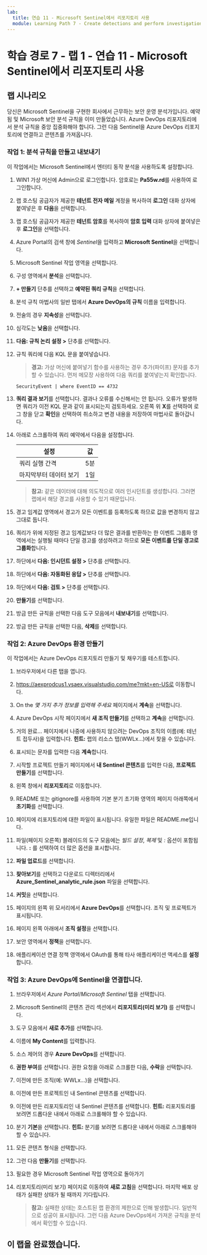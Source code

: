 ```yaml
---
lab:
  title: 연습 11 - Microsoft Sentinel에서 리포지토리 사용
  module: Learning Path 7 - Create detections and perform investigations using Microsoft Sentinel
---
```


# <a name="learning-path-7---lab-1---exercise-11---use-repositories-in-microsoft-sentinel"></a>학습 경로 7 - 랩 1 - 연습 11 - Microsoft Sentinel에서 리포지토리 사용

## <a name="lab-scenario"></a>랩 시나리오

당신은 Microsoft Sentinel을 구현한 회사에서 근무하는 보안 운영 분석가입니다. 예약됨 및 Microsoft 보안 분석 규칙을 이미 만들었습니다.  Azure DevOps 리포지토리에서 분석 규칙을 중앙 집중화해야 합니다.  그런 다음 Sentinel을 Azure DevOps 리포지토리에 연결하고 콘텐츠를 가져옵니다. 


### <a name="task-1-create-and-export-an-analytical-rule"></a>작업 1: 분석 규칙을 만들고 내보내기

이 작업에서는 Microsoft Sentinel에서 엔터티 동작 분석을 사용하도록 설정합니다.

1. WIN1 가상 머신에 Admin으로 로그인합니다. 암호로는 **Pa55w.rd**를 사용하여 로그인합니다.  

1. 랩 호스팅 공급자가 제공한 **테넌트 전자 메일** 계정을 복사하여 **로그인** 대화 상자에 붙여넣은 후 **다음**을 선택합니다.

1. 랩 호스팅 공급자가 제공한 **테넌트 암호**를 복사하여 **암호 입력** 대화 상자에 붙여넣은 후 **로그인**을 선택합니다.

1. Azure Portal의 검색 창에 *Sentinel*을 입력하고 **Microsoft Sentinel**을 선택합니다.

1. Microsoft Sentinel 작업 영역을 선택합니다.

1. 구성 영역에서 **분석**을 선택합니다.

1. **+ 만들기** 단추를 선택하고 **예약된 쿼리 규칙**을 선택합니다.

1. 분석 규칙 마법사의 일반 탭에서 **Azure DevOps의 규칙** 이름을 입력합니다.

1. 전술의 경우 **지속성**을 선택합니다.

1. 심각도는 **낮음**을 선택합니다.

1. **다음: 규칙 논리 설정 >** 단추를 선택합니다.

1. 규칙 쿼리에 다음 KQL 문을 붙여넣습니다.

    >**경고:** 가상 머신에 붙여넣기 함수를 사용하는 경우 추가(파이프) 문자를 추가할 수 있습니다. 먼저 메모장 사용하여 다음 쿼리를 붙여넣는지 확인합니다.

    ```KQL
    SecurityEvent | where EventID == 4732
    ```

1. **쿼리 결과 보기**를 선택합니다. 결과나 오류를 수신해서는 안 됩니다. 오류가 발생하면 쿼리가 이전 KQL 문과 같이 표시되는지 검토하세요. 오른쪽 위 **X**를 선택하여 로그 창을 닫고 **확인**을 선택하여 취소하고 변경 내용을 저장하여 마법사로 돌아갑니다.


1. 아래로 스크롤하여 쿼리 예약에서 다음을 설정합니다.

    |설정|값|
    |---|---|
    |쿼리 실행 간격|5분|
    |마지막부터 데이터 보기|1일|

    >**참고:** 같은 데이터에 대해 의도적으로 여러 인시던트를 생성합니다. 그러면 랩에서 해당 경고를 사용할 수 있기 때문입니다.

1. 경고 임계값 영역에서 경고가 모든 이벤트를 등록하도록 하므로 값을 변경하지 않고 그대로 둡니다.

1. 쿼리가 위에 지정된 경고 임계값보다 더 많은 결과를 반환하는 한 이벤트 그룹화 영역에서는 실행될 때마다 단일 경고를 생성하려고 하므로 **모든 이벤트를 단일 경고로 그룹화**합니다.

1. 하단에서 **다음: 인시던트 설정 >** 단추를 선택합니다. 

1. 하단에서 **다음: 자동화된 응답 >** 단추를 선택합니다.

1. 하단에서 **다음: 검토 >** 단추를 선택합니다.
 
1. **만들기**를 선택합니다.

1. 방금 만든 규칙을 선택한 다음 도구 모음에서 **내보내기**를 선택합니다.

1. 방금 만든 규칙을 선택한 다음, **삭제**를 선택합니다.


### <a name="task-2-create-our-azure-devops-environment"></a>작업 2: Azure DevOps 환경 만들기

이 작업에서는 Azure DevOps 리포지토리 만들기 및 채우기를 테스트합니다.

1. 브라우저에서 다른 탭을 엽니다.

1. https://aexprodcus1.vsaex.visualstudio.com/me?mkt=en-US로 이동합니다.

1. On the *몇 가지 추가 정보를 입력해 주세요* 페이지에서 **계속**을 선택합니다.

1. Azure DevOps 시작 페이지에서 **새 조직 만들기**를 선택하고 **계속**을 선택합니다.

1. 거의 완료... 페이지에서 나중에 사용하지 않으려는 DevOps 조직의 이름(예: 테넌트 접두사)을 입력합니다. **힌트:** 랩의 리소스 탭(WWLx...)에서 찾을 수 있습니다.

1. 표시되는 문자를 입력한 다음 **계속**합니다.

1. 시작할 프로젝트 만들기 페이지에서 **내 Sentinel 콘텐츠**를 입력한 다음, **프로젝트 만들기**를 선택합니다.

1. 왼쪽 창에서 **리포지토리**로 이동합니다.

1. README 또는 gitignore를 사용하여 기본 분기 초기화 영역의 페이지 아래쪽에서 **초기화**를 선택합니다.

1. 페이지에 리포지토리에 대한 파일이 표시됩니다.  유일한 파일은 README.me입니다.

1. 파일(페이지 오른쪽) 블레이드의 도구 모음에는 *빌드 설정*, *복제* 및 *:* 옵션이 포함됩니다.  **:** 를 선택하여 더 많은 옵션을 표시합니다.

1. **파일 업로드**를 선택합니다.

1. **찾아보기**를 선택하고 다운로드 디렉터리에서 **Azure_Sentinel_analytic_rule.json** 파일을 선택합니다.

1. **커밋**을 선택합니다.

1. 페이지의 왼쪽 위 모서리에서 **Azure DevOps**를 선택합니다.  조직 및 프로젝트가 표시됩니다.

1. 페이지 왼쪽 아래에서 **조직 설정**을 선택합니다.

1. 보안 영역에서 **정책**을 선택합니다.

1. 애플리케이션 연결 정책 영역에서 OAuth를 통해 타사 애플리케이션 액세스를 **설정**합니다. 


### <a name="task-3-connect-sentinel-to-azure-devops"></a>작업 3: Azure DevOps에 Sentinel을 연결합니다.

1. 브라우저에서 *Azure Portal*/*Microsoft Sentinel* 탭을 선택합니다.

1. Microsoft Sentinel의 콘텐츠 관리 섹션에서 **리포지토리(미리 보기)** 를 선택합니다.

1. 도구 모음에서 **새로 추가**를 선택합니다.

1. 이름에 **My Content**를 입력합니다.

1. 소스 제어의 경우 **Azure DevOps**를 선택합니다.

1. **권한 부여**를 선택합니다. 권한 요청을 아래로 스크롤한 다음, **수락**을 선택합니다.

1. 이전에 만든 조직(예: WWLx...)을 선택합니다.

1. 이전에 만든 프로젝트인 내 Sentinel 콘텐츠를 선택합니다.

1. 이전에 만든 리포지토리인 내 Sentinel 콘텐츠를 선택합니다. **힌트:** 리포지토리를 보려면 드롭다운 내에서 아래로 스크롤해야 할 수 있습니다.

1. 분기 **기본**을 선택합니다. **힌트:** 분기를 보려면 드롭다운 내에서 아래로 스크롤해야 할 수 있습니다.

1. 모든 콘텐츠 형식을 선택합니다.

1. 그런 다음 **만들기**를 선택합니다.

1. 필요한 경우 Microsoft Sentinel 작업 영역으로 돌아가기

1. 리포지토리(미리 보기) 페이지로 이동하여 **새로 고침**을 선택합니다. 마지막 배포 상태가 실패한 상태가 될 때까지 기다립니다.   

    >**참고:** 실패한 상태는 호스트된 랩 환경의 제한으로 인해 발생합니다. 일반적으로 성공이 표시됩니다. 그런 다음 Azure DevOps에서 가져온 규칙을 분석에서 확인할 수 있습니다. 


## <a name="you-have-completed-the-lab"></a>이 랩을 완료했습니다.

